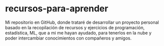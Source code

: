 # recursos-para-aprender
Mi repositorio en GitHub, donde trataré de desarrollar un proyecto personal basado en la recopilación de recursos y ejercicios de programación, estadística, ML, que a mi me hayan ayudado, para tenerlos en la nube y poder intercambiar conocimientos con compañeros y amigos.

